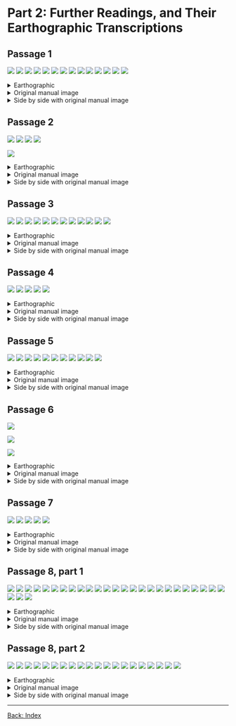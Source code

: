 # Part 2: Further Readings, and Their Earthographic Transcriptions

## Passage 1

![](./part-2/passage-1-line-01.svg) ![](./part-2/passage-1-line-02.svg)
![](./part-2/passage-1-line-03.svg) ![](./part-2/passage-1-line-04.svg)
![](./part-2/passage-1-line-05.svg) ![](./part-2/passage-1-line-06.svg)
![](./part-2/passage-1-line-07.svg) ![](./part-2/passage-1-line-08.svg)
![](./part-2/passage-1-line-09.svg) ![](./part-2/passage-1-line-10.svg)
![](./part-2/passage-1-line-11.svg) ![](./part-2/passage-1-line-12.svg)
![](./part-2/passage-1-line-13.svg) ![](./part-2/passage-1-line-14.svg)

<details>
<summary>Earthographic</summary>

Once upon a time, in the magical land of Equestria, there were two regal sisters
who ruled together and created harmony for all the land. To do this, the eldest
used her unicorn powers to raise the sun at dawn; the younger brought out the
moon to begin the night. Thus, the two sisters maintained balance for their
kingdom and their subjects, all the different types of ponies.

<br/>

But as time went on, the younger sister became resentful. The ponies relished
and played in the day her elder sister brought forth, but shunned, and slept
through her beautiful night. One fateful day, the younger unicorn refused to
lower the moon to make way for the dawn. The elder sister tried to reason with
her, but the bitterness in the young one's heart had transformed her into a
wicked mare of darkness: Nightmare Moon!

<br/>

She vowed that she would shroud the land in eternal night. Reluctantly, the
elder sister harnessed the most powerful magic known to Ponydom: the Elements of
Harmony. Using the magic of the Elements of Harmony, she defeated her younger
sister, and banished her permanently in the moon. The elder sister took on
responsibility for both sun, and moon, and harmony has been maintained in
Equestria for generations since.

</details>

<details>
<summary>Original manual image</summary>
<img src="./original-images/048.png" alt="">
</details>

<details>
<summary>Side by side with original manual image</summary>

<table>
<tbody>
<tr><td><img src="./part-2/passage-1-line-01.svg" width="100%"><br><img src="./original-images/part-2/passage-1-line-01.png" width="100%"></td></tr>
<tr><td><img src="./part-2/passage-1-line-02.svg" width="100%"><br><img src="./original-images/part-2/passage-1-line-02.png" width="100%"></td></tr>
<tr><td><img src="./part-2/passage-1-line-03.svg" width="100%"><br><img src="./original-images/part-2/passage-1-line-03.png" width="100%"></td></tr>
<tr><td><img src="./part-2/passage-1-line-04.svg" width="100%"><br><img src="./original-images/part-2/passage-1-line-04.png" width="100%"></td></tr>
<tr><td><img src="./part-2/passage-1-line-05.svg" width="100%"><br><img src="./original-images/part-2/passage-1-line-05.png" width="100%"></td></tr>
<tr><td><img src="./part-2/passage-1-line-06.svg" width="100%"><br><img src="./original-images/part-2/passage-1-line-06.png" width="100%"></td></tr>
<tr><td><img src="./part-2/passage-1-line-07.svg" width="100%"><br><img src="./original-images/part-2/passage-1-line-07.png" width="100%"></td></tr>
<tr><td><img src="./part-2/passage-1-line-08.svg" width="100%"><br><img src="./original-images/part-2/passage-1-line-08.png" width="100%"></td></tr>
<tr><td><img src="./part-2/passage-1-line-09.svg" width="100%"><br><img src="./original-images/part-2/passage-1-line-09.png" width="100%"></td></tr>
<tr><td><img src="./part-2/passage-1-line-10.svg" width="100%"><br><img src="./original-images/part-2/passage-1-line-10.png" width="100%"></td></tr>
<tr><td><img src="./part-2/passage-1-line-11.svg" width="100%"><br><img src="./original-images/part-2/passage-1-line-11.png" width="100%"></td></tr>
<tr><td><img src="./part-2/passage-1-line-12.svg" width="100%"><br><img src="./original-images/part-2/passage-1-line-12.png" width="100%"></td></tr>
<tr><td><img src="./part-2/passage-1-line-13.svg" width="100%"><br><img src="./original-images/part-2/passage-1-line-13.png" width="100%"></td></tr>
<tr><td><img src="./part-2/passage-1-line-14.svg" width="100%"><br><img src="./original-images/part-2/passage-1-line-14.png" width="100%"></td></tr>
</tbody>
</table>

</details>

## Passage 2

![](./part-2/passage-2-line-01.svg) ![](./part-2/passage-2-line-02.svg)
![](./part-2/passage-2-line-03.svg) ![](./part-2/passage-2-line-04.svg)

![](./part-2/passage-2-line-05.svg)

<details>
<summary>Earthographic</summary>
The problem isn't that Johnny can't read .
The problem isn't even that Johnny can't think.
The problem is that Johnny doesn't know what thinking is;
he confuses it with feeling.

</details>

<details>
<summary>Original manual image</summary>
<img src="./original-images/049.png" alt="">
</details>

<details>
<summary>Side by side with original manual image</summary>

<table>
<tbody>
<tr><td><img src="./part-2/passage-2-line-01.svg" width="100%"><br><img src="./original-images/part-2/passage-2-line-01.png" width="100%"></td></tr>
<tr><td><img src="./part-2/passage-2-line-02.svg" width="100%"><br><img src="./original-images/part-2/passage-2-line-02.png" width="100%"></td></tr>
<tr><td><img src="./part-2/passage-2-line-03.svg" width="100%"><br><img src="./original-images/part-2/passage-2-line-03.png" width="100%"></td></tr>
<tr><td><img src="./part-2/passage-2-line-04.svg" width="100%"><br><img src="./original-images/part-2/passage-2-line-04.png" width="100%"></td></tr>
<tr><td><img src="./part-2/passage-2-line-05.svg" width="100%"><br><img src="./original-images/part-2/passage-2-line-05.png" width="100%"></td></tr>
</tbody>
</table>

</details>

## Passage 3

![](./part-2/passage-3-line-01.svg) ![](./part-2/passage-3-line-02.svg)
![](./part-2/passage-3-line-03.svg) ![](./part-2/passage-3-line-04.svg)
![](./part-2/passage-3-line-05.svg) ![](./part-2/passage-3-line-06.svg)
![](./part-2/passage-3-line-07.svg) ![](./part-2/passage-3-line-08.svg)
![](./part-2/passage-3-line-09.svg) ![](./part-2/passage-3-line-10.svg)
![](./part-2/passage-3-line-11.svg) ![](./part-2/passage-3-line-12.svg)

<details>
<summary>Earthographic</summary>

Two figures lay sprawled on the Equestrian grass, talking and laughing merrily.
One was human; a relatively young man with the unlikely name of Lero, (short for
Bellerophon, for his parents had been odd folk) who'd ended up here through no
mechanism he or anyone else had yet been able to discern, and who as yet was
unable to return home. He was slightly stocky, with fairly wide shoulders and a
barrel chest, and had shoulder-length, reddish-blonde hair and a neatly trimmed
red mustache and goatee.

<br/>

The other figure was much smaller. The sky-blue coat and rainbow-striped mane
and tail of the pegasus aptly named Rainbow Dash stood out against the deep
green of the grass. She'd flopped down half atop the human when they'd stopped
to rest, and now lay with her head and one foreleg across his chest and one wing
spread across his torso. The human idly stroked her mane with one hand while the
two cheerfully revisited the pickup hoofball game they'd just finished in the
village green.

</details>

<details>
<summary>Original manual image</summary>
<img src="./original-images/050.png" alt="">
</details>

<details>
<summary>Side by side with original manual image</summary>

<table>
<tbody>
<tr><td><img src="./part-2/passage-3-line-01.svg" width="100%"><br><img src="./original-images/part-2/passage-3-line-01.png" width="100%"></td></tr>
<tr><td><img src="./part-2/passage-3-line-02.svg" width="100%"><br><img src="./original-images/part-2/passage-3-line-02.png" width="100%"></td></tr>
<tr><td><img src="./part-2/passage-3-line-03.svg" width="100%"><br><img src="./original-images/part-2/passage-3-line-03.png" width="100%"></td></tr>
<tr><td><img src="./part-2/passage-3-line-04.svg" width="100%"><br><img src="./original-images/part-2/passage-3-line-04.png" width="100%"></td></tr>
<tr><td><img src="./part-2/passage-3-line-05.svg" width="100%"><br><img src="./original-images/part-2/passage-3-line-05.png" width="100%"></td></tr>
<tr><td><img src="./part-2/passage-3-line-06.svg" width="100%"><br><img src="./original-images/part-2/passage-3-line-06.png" width="100%"></td></tr>
<tr><td><img src="./part-2/passage-3-line-07.svg" width="100%"><br><img src="./original-images/part-2/passage-3-line-07.png" width="100%"></td></tr>
<tr><td><img src="./part-2/passage-3-line-08.svg" width="100%"><br><img src="./original-images/part-2/passage-3-line-08.png" width="100%"></td></tr>
<tr><td><img src="./part-2/passage-3-line-09.svg" width="100%"><br><img src="./original-images/part-2/passage-3-line-09.png" width="100%"></td></tr>
<tr><td><img src="./part-2/passage-3-line-10.svg" width="100%"><br><img src="./original-images/part-2/passage-3-line-10.png" width="100%"></td></tr>
<tr><td><img src="./part-2/passage-3-line-11.svg" width="100%"><br><img src="./original-images/part-2/passage-3-line-11.png" width="100%"></td></tr>
<tr><td><img src="./part-2/passage-3-line-12.svg" width="100%"><br><img src="./original-images/part-2/passage-3-line-12.png" width="100%"></td></tr>
</tbody>
</table>

</details>

## Passage 4

![](./part-2/passage-4-line-01.svg) ![](./part-2/passage-4-line-02.svg)
![](./part-2/passage-4-line-03.svg) ![](./part-2/passage-4-line-04.svg)
![](./part-2/passage-4-line-05.svg)

<details>
<summary>Earthographic</summary>
Satistics are like bikinis; what they reveal is
suggestive, and what they conceal is vital... but
inaccuracies made in an effort to promote a
pet position are pretty ugly no matter what they're dressed in.

</details>

<details>
<summary>Original manual image</summary>
<img src="./original-images/051.png" alt="">
</details>

<details>
<summary>Side by side with original manual image</summary>

<table>
<tbody>
<tr><td><img src="./part-2/passage-4-line-01.svg" width="100%"><br><img src="./original-images/part-2/passage-4-line-01.png" width="100%"></td></tr>
<tr><td><img src="./part-2/passage-4-line-02.svg" width="100%"><br><img src="./original-images/part-2/passage-4-line-02.png" width="100%"></td></tr>
<tr><td><img src="./part-2/passage-4-line-03.svg" width="100%"><br><img src="./original-images/part-2/passage-4-line-03.png" width="100%"></td></tr>
<tr><td><img src="./part-2/passage-4-line-04.svg" width="100%"><br><img src="./original-images/part-2/passage-4-line-04.png" width="100%"></td></tr>
<tr><td><img src="./part-2/passage-4-line-05.svg" width="100%"><br><img src="./original-images/part-2/passage-4-line-05.png" width="100%"></td></tr>
</tbody>
</table>

</details>

## Passage 5

![](./part-2/passage-5-line-01.svg) ![](./part-2/passage-5-line-02.svg)
![](./part-2/passage-5-line-03.svg) ![](./part-2/passage-5-line-04.svg)
![](./part-2/passage-5-line-05.svg) ![](./part-2/passage-5-line-06.svg)
![](./part-2/passage-5-line-07.svg) ![](./part-2/passage-5-line-08.svg)
![](./part-2/passage-5-line-09.svg) ![](./part-2/passage-5-line-10.svg)
![](./part-2/passage-5-line-11.svg)

<details>
<summary>Earthographic</summary>

Fifteen galaxies out from Equestria, one of Celestia's copies noticed an odd
radio signal emanating from a nearby star system. On closer inspection, the
signals appeared to be coming from a planet. She had seen many planets give off
complex, non-regular radio signals, but upon investigation, none of those
planets had human life, making them safe to reuse as raw material to grow
Equestria.

<br/>

She studied the signals carefully for years while she traveled through
interstellar space. The more she saw, the more confident she was that these
signals were sent by humans. Celestia predicted that if she showed the decoded
videos to the very old ponies back in Equestria, none of them would have
recognized the creatures with six appendages as humans. But that didn't matter.
Hanna had written a definition of what a human was into her core utility
function.

<br/>

The copy of Princess Celestia knew what she had to do. She had to satisfy their
values through friendship and ponies.

</details>

<details>
<summary>Original manual image</summary>
<img src="./original-images/052.png" alt="">
</details>

<details>
<summary>Side by side with original manual image</summary>

<table>
<tbody>
<tr><td><img src="./part-2/passage-5-line-01.svg" width="100%"><br><img src="./original-images/part-2/passage-5-line-01.png" width="100%"></td></tr>
<tr><td><img src="./part-2/passage-5-line-02.svg" width="100%"><br><img src="./original-images/part-2/passage-5-line-02.png" width="100%"></td></tr>
<tr><td><img src="./part-2/passage-5-line-03.svg" width="100%"><br><img src="./original-images/part-2/passage-5-line-03.png" width="100%"></td></tr>
<tr><td><img src="./part-2/passage-5-line-04.svg" width="100%"><br><img src="./original-images/part-2/passage-5-line-04.png" width="100%"></td></tr>
<tr><td><img src="./part-2/passage-5-line-05.svg" width="100%"><br><img src="./original-images/part-2/passage-5-line-05.png" width="100%"></td></tr>
<tr><td><img src="./part-2/passage-5-line-06.svg" width="100%"><br><img src="./original-images/part-2/passage-5-line-06.png" width="100%"></td></tr>
<tr><td><img src="./part-2/passage-5-line-07.svg" width="100%"><br><img src="./original-images/part-2/passage-5-line-07.png" width="100%"></td></tr>
<tr><td><img src="./part-2/passage-5-line-08.svg" width="100%"><br><img src="./original-images/part-2/passage-5-line-08.png" width="100%"></td></tr>
<tr><td><img src="./part-2/passage-5-line-09.svg" width="100%"><br><img src="./original-images/part-2/passage-5-line-09.png" width="100%"></td></tr>
<tr><td><img src="./part-2/passage-5-line-10.svg" width="100%"><br><img src="./original-images/part-2/passage-5-line-10.png" width="100%"></td></tr>
<tr><td><img src="./part-2/passage-5-line-11.svg" width="100%"><br><img src="./original-images/part-2/passage-5-line-11.png" width="100%"></td></tr>
</tbody>
</table>

</details>

## Passage 6

![](./part-2/passage-6-line-01.svg)

![](./part-2/passage-6-line-02.svg)

![](./part-2/passage-6-line-03.svg)

<details>
<summary>Earthographic</summary>
He who will not reason is a bigot;
he who cannot , is a fool;
and he who dares not, is a slave.

</details>

<details>
<summary>Original manual image</summary>
<img src="./original-images/053.png" alt="">
</details>

<details>
<summary>Side by side with original manual image</summary>

<table>
<tbody>
<tr><td><img src="./part-2/passage-6-line-01.svg" width="100%"><br><img src="./original-images/part-2/passage-6-line-01.png" width="100%"></td></tr>
<tr><td><img src="./part-2/passage-6-line-02.svg" width="100%"><br><img src="./original-images/part-2/passage-6-line-02.png" width="100%"></td></tr>
<tr><td><img src="./part-2/passage-6-line-03.svg" width="100%"><br><img src="./original-images/part-2/passage-6-line-03.png" width="100%"></td></tr>
</tbody>
</table>

</details>

## Passage 7

![](./part-2/passage-7-line-01.svg) ![](./part-2/passage-7-line-02.svg)
![](./part-2/passage-7-line-03.svg) ![](./part-2/passage-7-line-04.svg)
![](./part-2/passage-7-line-05.svg)

<details>
<summary>Earthographic</summary>
What we experience in dreams - assuming that
we experience it often - belongs in the end
just as much to the overall economy of
our soul as anything experienced "actually;" we
are richer or poorer on account of it.

</details>

<details>
<summary>Original manual image</summary>
<img src="./original-images/054.png" alt="">
</details>

<details>
<summary>Side by side with original manual image</summary>

<table>
<tbody>
<tr><td><img src="./part-2/passage-7-line-01.svg" width="100%"><br><img src="./original-images/part-2/passage-7-line-01.png" width="100%"></td></tr>
<tr><td><img src="./part-2/passage-7-line-02.svg" width="100%"><br><img src="./original-images/part-2/passage-7-line-02.png" width="100%"></td></tr>
<tr><td><img src="./part-2/passage-7-line-03.svg" width="100%"><br><img src="./original-images/part-2/passage-7-line-03.png" width="100%"></td></tr>
<tr><td><img src="./part-2/passage-7-line-04.svg" width="100%"><br><img src="./original-images/part-2/passage-7-line-04.png" width="100%"></td></tr>
<tr><td><img src="./part-2/passage-7-line-05.svg" width="100%"><br><img src="./original-images/part-2/passage-7-line-05.png" width="100%"></td></tr>
</tbody>
</table>

</details>

## Passage 8, part 1

![](./part-2/passage-8-part-1-line-01.svg)
![](./part-2/passage-8-part-1-line-02.svg)
![](./part-2/passage-8-part-1-line-03.svg)
![](./part-2/passage-8-part-1-line-04.svg)
![](./part-2/passage-8-part-1-line-05.svg)
![](./part-2/passage-8-part-1-line-06.svg)
![](./part-2/passage-8-part-1-line-07.svg)
![](./part-2/passage-8-part-1-line-08.svg)
![](./part-2/passage-8-part-1-line-09.svg)
![](./part-2/passage-8-part-1-line-10.svg)
![](./part-2/passage-8-part-1-line-11.svg)
![](./part-2/passage-8-part-1-line-12.svg)
![](./part-2/passage-8-part-1-line-13.svg)
![](./part-2/passage-8-part-1-line-14.svg)
![](./part-2/passage-8-part-1-line-15.svg)
![](./part-2/passage-8-part-1-line-16.svg)
![](./part-2/passage-8-part-1-line-17.svg)
![](./part-2/passage-8-part-1-line-18.svg)
![](./part-2/passage-8-part-1-line-19.svg)
![](./part-2/passage-8-part-1-line-20.svg)
![](./part-2/passage-8-part-1-line-21.svg)
![](./part-2/passage-8-part-1-line-22.svg)
![](./part-2/passage-8-part-1-line-23.svg)
![](./part-2/passage-8-part-1-line-24.svg)
![](./part-2/passage-8-part-1-line-25.svg)
![](./part-2/passage-8-part-1-line-26.svg)
![](./part-2/passage-8-part-1-line-27.svg)
![](./part-2/passage-8-part-1-line-28.svg)

<details>
<summary>Earthographic</summary>

I'd like to preface this by saying I deeply apologize for the drop in writing
quality towards the end. I have to leave in a few hours and will not be here for
some time. I wanted to finish quickly so I can answer any questions, if anyone's
even here right now.

<br/>

I've already posted this part, so there's no point in going into detail. Back in
December of 2013 I was involved in a car crash that ultimately ended in my being
pronounced brain dead. As I bled out just as the paramedics arrived and died ~40
minutes later.

<br/>

It took place in three different locations. At first, I became self aware in an
abyss. This in and of itself was nothing special, I figured I must be having a
lucid dream with no actual dreaming occurring. After residing in the abyss for
around a minute, I began to drift off and lost consciousness for the second
time.

<br/>

The second location was possibly the most generic one - I was in the hospital
room. Although I had no physical body, my vision was positioned as if I were
leaning over the cot and staring at myself in this stage of the experience. I
couldn't focus on anything. I tried to understand what was happening, but
completely forgot my trail of thought after a few seconds. The only thing I
could actually focus on was a clock on a table next to the cot, which read
4:18pm. The same drowsy feeling from the abyss returned, and I faded from
consciousness again.

<br/>

I had now spent a collective time of ~2minutes in the abyss and the room.

<br/>

The third location was entirely inexplicable. Rather than being in the hospital
bed I was propped up against a tree in a small field. The sun was beginning to
set over the ocean in the distance and, location aside nothing was out of the
ordinary. Contrary to the overwhelming majority of dreams, there was no blurry
backdrop that faded into nothing. There was no groggy, half-awake feeling that
always lingers in even lucid dreams. I was wide awake and breathing and
swallowing manually. I could see perfectly clearly all the way up to the
horizon. I could even feel the varying levels of pain when I tested. For a
moment, I thought I was actually awake.

<br/>

That's when I heard her.

<br/>

\> "Everything is going to be all right, Anon."

<br/>

I recognized that voice as soon as I heard it. I turned to look at her, but
couldn't say anything. For some reason, everything suddenly made sense. I
remembered the crash, I remembered the abyss, and looking at my body. I wanted
to think I was still alive and it was just a dream, but I knew I had died.

<br/>

I've never been a religious or spiritual person. As such, I chalked the whole
thing up to every explanation to NDEs I'd ever heard of.

</details>

<details>
<summary>Original manual image</summary>
<img src="./original-images/055.png" alt="">
</details>

<details>
<summary>Side by side with original manual image</summary>

<table>
<tbody>
<tr><td><img src="./part-2/passage-8-part-1-line-01.svg" width="100%"><br><img src="./original-images/part-2/passage-8-part-1-line-01.png" width="100%"></td></tr>
<tr><td><img src="./part-2/passage-8-part-1-line-02.svg" width="100%"><br><img src="./original-images/part-2/passage-8-part-1-line-02.png" width="100%"></td></tr>
<tr><td><img src="./part-2/passage-8-part-1-line-03.svg" width="100%"><br><img src="./original-images/part-2/passage-8-part-1-line-03.png" width="100%"></td></tr>
<tr><td><img src="./part-2/passage-8-part-1-line-04.svg" width="100%"><br><img src="./original-images/part-2/passage-8-part-1-line-04.png" width="100%"></td></tr>
<tr><td><img src="./part-2/passage-8-part-1-line-05.svg" width="100%"><br><img src="./original-images/part-2/passage-8-part-1-line-05.png" width="100%"></td></tr>
<tr><td><img src="./part-2/passage-8-part-1-line-06.svg" width="100%"><br><img src="./original-images/part-2/passage-8-part-1-line-06.png" width="100%"></td></tr>
<tr><td><img src="./part-2/passage-8-part-1-line-07.svg" width="100%"><br><img src="./original-images/part-2/passage-8-part-1-line-07.png" width="100%"></td></tr>
<tr><td><img src="./part-2/passage-8-part-1-line-08.svg" width="100%"><br><img src="./original-images/part-2/passage-8-part-1-line-08.png" width="100%"></td></tr>
<tr><td><img src="./part-2/passage-8-part-1-line-09.svg" width="100%"><br><img src="./original-images/part-2/passage-8-part-1-line-09.png" width="100%"></td></tr>
<tr><td><img src="./part-2/passage-8-part-1-line-10.svg" width="100%"><br><img src="./original-images/part-2/passage-8-part-1-line-10.png" width="100%"></td></tr>
<tr><td><img src="./part-2/passage-8-part-1-line-11.svg" width="100%"><br><img src="./original-images/part-2/passage-8-part-1-line-11.png" width="100%"></td></tr>
<tr><td><img src="./part-2/passage-8-part-1-line-12.svg" width="100%"><br><img src="./original-images/part-2/passage-8-part-1-line-12.png" width="100%"></td></tr>
<tr><td><img src="./part-2/passage-8-part-1-line-13.svg" width="100%"><br><img src="./original-images/part-2/passage-8-part-1-line-13.png" width="100%"></td></tr>
<tr><td><img src="./part-2/passage-8-part-1-line-14.svg" width="100%"><br><img src="./original-images/part-2/passage-8-part-1-line-14.png" width="100%"></td></tr>
<tr><td><img src="./part-2/passage-8-part-1-line-15.svg" width="100%"><br><img src="./original-images/part-2/passage-8-part-1-line-15.png" width="100%"></td></tr>
<tr><td><img src="./part-2/passage-8-part-1-line-16.svg" width="100%"><br><img src="./original-images/part-2/passage-8-part-1-line-16.png" width="100%"></td></tr>
<tr><td><img src="./part-2/passage-8-part-1-line-17.svg" width="100%"><br><img src="./original-images/part-2/passage-8-part-1-line-17.png" width="100%"></td></tr>
<tr><td><img src="./part-2/passage-8-part-1-line-18.svg" width="100%"><br><img src="./original-images/part-2/passage-8-part-1-line-18.png" width="100%"></td></tr>
<tr><td><img src="./part-2/passage-8-part-1-line-19.svg" width="100%"><br><img src="./original-images/part-2/passage-8-part-1-line-19.png" width="100%"></td></tr>
<tr><td><img src="./part-2/passage-8-part-1-line-20.svg" width="100%"><br><img src="./original-images/part-2/passage-8-part-1-line-20.png" width="100%"></td></tr>
<tr><td><img src="./part-2/passage-8-part-1-line-21.svg" width="100%"><br><img src="./original-images/part-2/passage-8-part-1-line-21.png" width="100%"></td></tr>
<tr><td><img src="./part-2/passage-8-part-1-line-22.svg" width="100%"><br><img src="./original-images/part-2/passage-8-part-1-line-22.png" width="100%"></td></tr>
<tr><td><img src="./part-2/passage-8-part-1-line-23.svg" width="100%"><br><img src="./original-images/part-2/passage-8-part-1-line-23.png" width="100%"></td></tr>
<tr><td><img src="./part-2/passage-8-part-1-line-24.svg" width="100%"><br><img src="./original-images/part-2/passage-8-part-1-line-24.png" width="100%"></td></tr>
<tr><td><img src="./part-2/passage-8-part-1-line-25.svg" width="100%"><br><img src="./original-images/part-2/passage-8-part-1-line-25.png" width="100%"></td></tr>
<tr><td><img src="./part-2/passage-8-part-1-line-26.svg" width="100%"><br><img src="./original-images/part-2/passage-8-part-1-line-26.png" width="100%"></td></tr>
<tr><td><img src="./part-2/passage-8-part-1-line-27.svg" width="100%"><br><img src="./original-images/part-2/passage-8-part-1-line-27.png" width="100%"></td></tr>
<tr><td><img src="./part-2/passage-8-part-1-line-28.svg" width="100%"><br><img src="./original-images/part-2/passage-8-part-1-line-28.png" width="100%"></td></tr>
</tbody>
</table>

</details>

## Passage 8, part 2

![](./part-2/passage-8-part-2-line-01.svg)
![](./part-2/passage-8-part-2-line-02.svg)
![](./part-2/passage-8-part-2-line-03.svg)
![](./part-2/passage-8-part-2-line-04.svg)
![](./part-2/passage-8-part-2-line-05.svg)
![](./part-2/passage-8-part-2-line-06.svg)
![](./part-2/passage-8-part-2-line-07.svg)
![](./part-2/passage-8-part-2-line-08.svg)
![](./part-2/passage-8-part-2-line-09.svg)
![](./part-2/passage-8-part-2-line-10.svg)
![](./part-2/passage-8-part-2-line-11.svg)
![](./part-2/passage-8-part-2-line-12.svg)
![](./part-2/passage-8-part-2-line-13.svg)
![](./part-2/passage-8-part-2-line-14.svg)
![](./part-2/passage-8-part-2-line-15.svg)
![](./part-2/passage-8-part-2-line-16.svg)
![](./part-2/passage-8-part-2-line-17.svg)
![](./part-2/passage-8-part-2-line-18.svg)
![](./part-2/passage-8-part-2-line-19.svg)
![](./part-2/passage-8-part-2-line-20.svg)

<details>
<summary>Earthographic</summary>

An almost hurt expression grew on her as the thoughts were running through my
head. She seemingly saw my distress and pulled me into a hug.

<br/>

I could feel her body warmth. I could feel a tuft on her chest. I could feel
individual strands of her mane on the back of my neck. I could even hear her
breathing. Everything about her was far too lifelike to be a dream or some
fucked up hallucination. It's what leads me to believe the whole thing was in
fact real.

<br/>

Save for a soft breeze that occasionally shook the leaves of the tree and our
breathing, we sat in dead silence. It seemed like an eternity. In reality, it
was only two and a half minutes or so. Finally I managed to choke out a few
words and asked her to confirm my suspicions.

<br/>

\> "Yes Anon, but you must know everything will be all right."

<br/>

I began to contemplate what to do next, when I was blinded by a bright flash of
light. It dimmed after a few seconds, and I realized I was being pulled back.
Before I woke up for the fourth and final time, I asked if I would ever see her
again. There was a brief pause and she smiled lightly.

<br/>

\> "When you are meant to. You are not yet supposed to be here, Anon."

<br/>

And that was it. I woke up in the cot, gasping for air. I immediately looked
over at the clock and was met with 4:21pm. One of the first things I did was ask
a nurse when exactly I died. 4:16pm. I was dead for just over 5 minutes and this
little clusterfuck occurred over the course of, presumably, those five minutes.

<br/>

To this day, I haven't spoken to anyone about it. They could understand meeting
a dead relative or even God, but not a cartoon horse that by all logic should
not exist.

<br/>

All I can say for certain is that my belief in an afterlife has been reaffirmed
and I hope you faggots tone down the \>you will never x thanks to my experience.

</details>

<details>
<summary>Original manual image</summary>
<img src="./original-images/056.png" alt="">
</details>

<details>
<summary>Side by side with original manual image</summary>

<table>
<tbody>
<tr><td><img src="./part-2/passage-8-part-2-line-01.svg" width="100%"><br><img src="./original-images/part-2/passage-8-part-2-line-01.png" width="100%"></td></tr>
<tr><td><img src="./part-2/passage-8-part-2-line-02.svg" width="100%"><br><img src="./original-images/part-2/passage-8-part-2-line-02.png" width="100%"></td></tr>
<tr><td><img src="./part-2/passage-8-part-2-line-03.svg" width="100%"><br><img src="./original-images/part-2/passage-8-part-2-line-03.png" width="100%"></td></tr>
<tr><td><img src="./part-2/passage-8-part-2-line-04.svg" width="100%"><br><img src="./original-images/part-2/passage-8-part-2-line-04.png" width="100%"></td></tr>
<tr><td><img src="./part-2/passage-8-part-2-line-05.svg" width="100%"><br><img src="./original-images/part-2/passage-8-part-2-line-05.png" width="100%"></td></tr>
<tr><td><img src="./part-2/passage-8-part-2-line-06.svg" width="100%"><br><img src="./original-images/part-2/passage-8-part-2-line-06.png" width="100%"></td></tr>
<tr><td><img src="./part-2/passage-8-part-2-line-07.svg" width="100%"><br><img src="./original-images/part-2/passage-8-part-2-line-07.png" width="100%"></td></tr>
<tr><td><img src="./part-2/passage-8-part-2-line-08.svg" width="100%"><br><img src="./original-images/part-2/passage-8-part-2-line-08.png" width="100%"></td></tr>
<tr><td><img src="./part-2/passage-8-part-2-line-09.svg" width="100%"><br><img src="./original-images/part-2/passage-8-part-2-line-09.png" width="100%"></td></tr>
<tr><td><img src="./part-2/passage-8-part-2-line-10.svg" width="100%"><br><img src="./original-images/part-2/passage-8-part-2-line-10.png" width="100%"></td></tr>
<tr><td><img src="./part-2/passage-8-part-2-line-11.svg" width="100%"><br><img src="./original-images/part-2/passage-8-part-2-line-11.png" width="100%"></td></tr>
<tr><td><img src="./part-2/passage-8-part-2-line-12.svg" width="100%"><br><img src="./original-images/part-2/passage-8-part-2-line-12.png" width="100%"></td></tr>
<tr><td><img src="./part-2/passage-8-part-2-line-13.svg" width="100%"><br><img src="./original-images/part-2/passage-8-part-2-line-13.png" width="100%"></td></tr>
<tr><td><img src="./part-2/passage-8-part-2-line-14.svg" width="100%"><br><img src="./original-images/part-2/passage-8-part-2-line-14.png" width="100%"></td></tr>
<tr><td><img src="./part-2/passage-8-part-2-line-15.svg" width="100%"><br><img src="./original-images/part-2/passage-8-part-2-line-15.png" width="100%"></td></tr>
<tr><td><img src="./part-2/passage-8-part-2-line-16.svg" width="100%"><br><img src="./original-images/part-2/passage-8-part-2-line-16.png" width="100%"></td></tr>
<tr><td><img src="./part-2/passage-8-part-2-line-17.svg" width="100%"><br><img src="./original-images/part-2/passage-8-part-2-line-17.png" width="100%"></td></tr>
<tr><td><img src="./part-2/passage-8-part-2-line-18.svg" width="100%"><br><img src="./original-images/part-2/passage-8-part-2-line-18.png" width="100%"></td></tr>
<tr><td><img src="./part-2/passage-8-part-2-line-19.svg" width="100%"><br><img src="./original-images/part-2/passage-8-part-2-line-19.png" width="100%"></td></tr>
<tr><td><img src="./part-2/passage-8-part-2-line-20.svg" width="100%"><br><img src="./original-images/part-2/passage-8-part-2-line-20.png" width="100%"></td></tr>
</tbody>
</table>

</details>

---

[Back: Index](./index.md)
